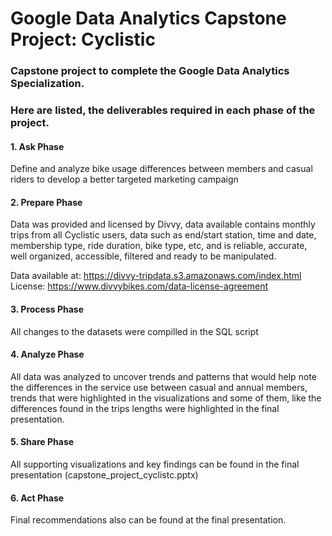# Google Data Analytics Capstone Project: Cyclistic
### Capstone project to complete the Google Data Analytics Specialization.
### Here are listed, the deliverables required in each phase of the project.

#### 1. Ask Phase
  Define and analyze bike usage differences between members and casual riders to develop a better targeted marketing campaign

#### 2. Prepare Phase
  Data was provided and licensed by Divvy, data available contains monthly trips from all Cyclistic users, data such as end/start
  station, time and date, membership type, ride duration, bike type, etc, and is reliable, accurate, well organized, accessible,
  filtered and ready to be manipulated.

  Data available at: https://divvy-tripdata.s3.amazonaws.com/index.html
  License: https://www.divvybikes.com/data-license-agreement
  
#### 3. Process Phase
  All changes to the datasets were compilled in the SQL script

#### 4. Analyze Phase
  All data was analyzed to uncover trends and patterns that would help note the differences in the service use between casual and
  annual members, trends that were highlighted in the visualizations and some of them, like the differences found in the trips
  lengths were highlighted in the final presentation.

#### 5. Share Phase
  All supporting visualizations and key findings can be found in the final presentation (capstone_project_cyclistc.pptx)
  
#### 6. Act Phase
  Final recommendations also can be found at the final presentation.
